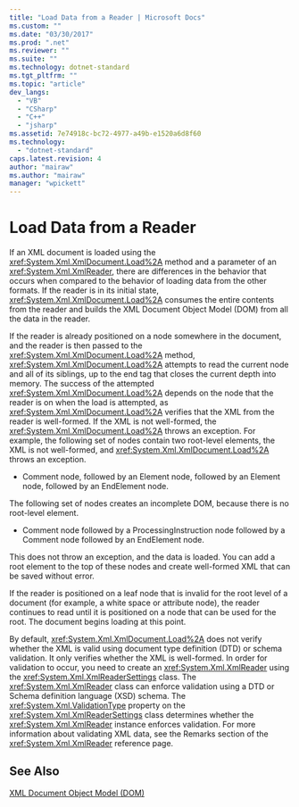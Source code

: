 ```yaml
---
title: "Load Data from a Reader | Microsoft Docs"
ms.custom: ""
ms.date: "03/30/2017"
ms.prod: ".net"
ms.reviewer: ""
ms.suite: ""
ms.technology: dotnet-standard
ms.tgt_pltfrm: ""
ms.topic: "article"
dev_langs: 
  - "VB"
  - "CSharp"
  - "C++"
  - "jsharp"
ms.assetid: 7e74918c-bc72-4977-a49b-e1520a6d8f60
ms.technology: 
  - "dotnet-standard"
caps.latest.revision: 4
author: "mairaw"
ms.author: "mairaw"
manager: "wpickett"
---
```

# Load Data from a Reader
If an XML document is loaded using the <xref:System.Xml.XmlDocument.Load%2A> method and a parameter of an <xref:System.Xml.XmlReader>, there are differences in the behavior that occurs when compared to the behavior of loading data from the other formats. If the reader is in its initial state, <xref:System.Xml.XmlDocument.Load%2A> consumes the entire contents from the reader and builds the XML Document Object Model (DOM) from all the data in the reader.  
  
 If the reader is already positioned on a node somewhere in the document, and the reader is then passed to the <xref:System.Xml.XmlDocument.Load%2A> method, <xref:System.Xml.XmlDocument.Load%2A> attempts to read the current node and all of its siblings, up to the end tag that closes the current depth into memory. The success of the attempted <xref:System.Xml.XmlDocument.Load%2A> depends on the node that the reader is on when the load is attempted, as <xref:System.Xml.XmlDocument.Load%2A> verifies that the XML from the reader is well-formed. If the XML is not well-formed, the <xref:System.Xml.XmlDocument.Load%2A> throws an exception. For example, the following set of nodes contain two root-level elements, the XML is not well-formed, and <xref:System.Xml.XmlDocument.Load%2A> throws an exception.  
  
-   Comment node, followed by an Element node, followed by an Element node, followed by an EndElement node.  
  
 The following set of nodes creates an incomplete DOM, because there is no root-level element.  
  
-   Comment node followed by a ProcessingInstruction node followed by a Comment node followed by an EndElement node.  
  
 This does not throw an exception, and the data is loaded. You can add a root element to the top of these nodes and create well-formed XML that can be saved without error.  
  
 If the reader is positioned on a leaf node that is invalid for the root level of a document (for example, a white space or attribute node), the reader continues to read until it is positioned on a node that can be used for the root. The document begins loading at this point.  
  
 By default, <xref:System.Xml.XmlDocument.Load%2A> does not verify whether the XML is valid using document type definition (DTD) or schema validation. It only verifies whether the XML is well-formed. In order for validation to occur, you need to create an <xref:System.Xml.XmlReader> using the <xref:System.Xml.XmlReaderSettings> class. The <xref:System.Xml.XmlReader> class can enforce validation using a DTD or Schema definition language (XSD) schema. The <xref:System.Xml.ValidationType> property on the <xref:System.Xml.XmlReaderSettings> class determines whether the <xref:System.Xml.XmlReader> instance enforces validation. For more information about validating XML data, see the Remarks section of the <xref:System.Xml.XmlReader> reference page.  
  
## See Also  
 [XML Document Object Model (DOM)](../../../../docs/standard/data/xml/xml-document-object-model-dom.md)